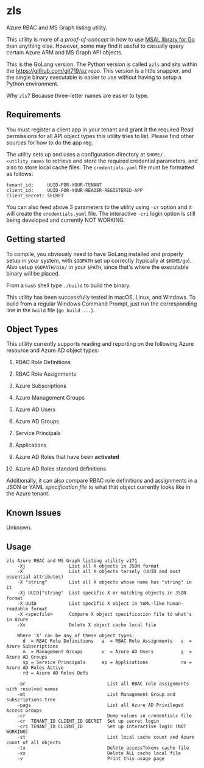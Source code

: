 # zls
Azure RBAC and MS Graph listing utility.

This utility is more of a _proof-of-concept_ in how to use [MSAL library for Go](https://github.com/AzureAD/microsoft-authentication-library-for-go) than anything else. However, some may find it useful to casually query certain Azure ARM and MS Graph API objects.

This is the GoLang version. The Python version is called `azls` and sits within the https://github.com/git719/az repo. This version is a little snappier, and the single binary executable is easier to use without having to setup a Python environment. 

Why `zls`? Because three-letter names are easier to type.

## Requirements
You must register a client app in your tenant and grant it the required Read permissions for all API object types this utility tries to list. Please find other sources for how to do the app reg.

The utility sets up and uses a configuration directory at `$HOME/.<utility_name>` to retrieve and store the required credential parameters, and also to store local cache files. The `credentials.yaml` file must be formatted as follows:
```
tenant_id:     UUID-FOR-YOUR-TENANT
client_id:     UUID-FOR-YOUR-READER-REGISTERED-APP
client_secret: SECRET
```
You can also feed above 3 parameters to the utility using `-cr` option and it will create the `credentials.yaml` file. The interactive `-cri` login option is still being developed and currently NOT WORKING.

## Getting started
To compile, you obviously need to have GoLang installed and properly setup in your system, with `$GOPATH` set up correctly (typically at `$HOME/go`). Also setup `$GOPATH/bin/` in your `$PATH`, since that's where the executable binary will be placed.

From a `bash` shell type `./build` to build the binary. 

This utility has been successfully tested in macOS, Linux, and Windows. To build from a regular Windows Command Prompt, just run the corresponding line in the `build` file (`go build ...`).

## Object Types
This utility currently supports reading and reporting on the following Azure resource and Azure AD object types:

1. RBAC Role Definitions

2. RBAC Role Assignments

3. Azure Subscriptions

4. Azure Management Groups

5. Azure AD Users

6. Azure AD Groups

7. Service Principals

8. Applications

9. Azure AD Roles that have been **activated**

10. Azure AD Roles standard definitions

Additionally, it can also compare RBAC role definitions and assignments in a JSON or YAML _specification file_ to what that object currently looks like in the Azure tenant.

## Known Issues
Unknown.

## Usage
```
zls Azure RBAC and MS Graph listing utility v171
    -Xj                List all X objects in JSON format
    -X                 List all X objects tersely (UUID and most essential attributes)
    -X "string"        List all X objects whose name has "string" in it
    -Xj UUID|"string"  List specific X or matching objects in JSON format
    -X UUID            List specific X object in YAML-like human-readable format
    -X <specfile>      Compare X object specification file to what's in Azure
    -Xx                Delete X object cache local file

    Where 'X' can be any of these object types:
      d  = RBAC Role Definitions   a  = RBAC Role Assignments   s  = Azure Subscriptions
      m  = Management Groups       u  = Azure AD Users          g  = Azure AD Groups
      sp = Service Principals      ap = Applications            ra = Azure AD Roles Active
      rd = Azure AD Roles Defs

    -ar                              List all RBAC role assignments with resolved names
    -mt                              List Management Group and subscriptions tree
    -pags                            List all Azure AD Privileged Access Groups
    -cr                              Dump values in credentials file
    -cr  TENANT_ID CLIENT_ID SECRET  Set up secret login
    -cri TENANT_ID CLIENT_ID         Set up interactive login (NOT WORKING)
    -st                              List local cache count and Azure count of all objects
    -tx                              Delete accessTokens cache file
    -xx                              Delete ALL cache local file
    -v                               Print this usage page
```
